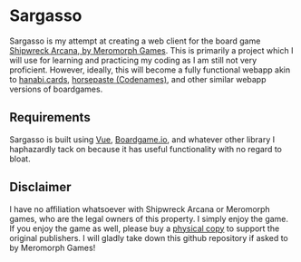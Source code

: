 # Sargasso

Sargasso is my attempt at creating a web client for the board game [Shipwreck Arcana, by Meromorph Games](https://www.meromorphgames.com/shipwreck-arcana). This is primarily a project which I will use for learning and practicing my coding as I am still not very proficient. However, ideally, this will become a fully functional webapp akin to [hanabi.cards](https://hanabi.cards/), [horsepaste (Codenames)](https://www.horsepaste.com/), and other similar webapp versions of boardgames. 

## Requirements

Sargasso is built using [Vue](https://vuejs.org/), [Boardgame.io](https://boardgame.io/), and whatever other library I haphazardly tack on because it has useful functionality with no regard to bloat. 

## Disclaimer

I have no affiliation whatsoever with Shipwreck Arcana or Meromorph games, who are the legal owners of this property. I simply enjoy the game. If you enjoy the game as well, please buy a [physical copy](https://www.meromorphgames.com/shop/shipwreck-arcana) to support the original publishers. I will gladly take down this github repository if asked to by Meromorph Games!